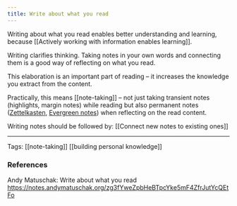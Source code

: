 ```yaml
---
title: Write about what you read
---
```


Writing about what you read enables better understanding and learning, because [[Actively working with information enables learning]].

Writing clarifies thinking. Taking notes in your own words and connecting them is a good way of reflecting on what you read.

This elaboration is an important part of reading – it increases the knowledge you extract from the content.

Practically, this means [[note-taking]] – not just taking transient notes (highlights, margin notes) while reading but also permanent notes ([Zettelkasten](zettelkasten.de), [Evergreen notes](https://notes.andymatuschak.org/z4SDCZQeRo4xFEQ8H4qrSqd68ucpgE6LU155C)) when reflecting on the read content.

Writing notes should be followed by: [[Connect new notes to existing ones]]

---

Tags: [[note-taking]] [[building personal knowledge]]

### References
Andy Matuschak: Write about what you read https://notes.andymatuschak.org/zg3fYweZpbHeBTpcYke5mF4ZfrJutYcQEtFo
